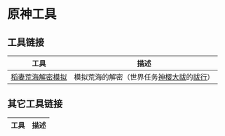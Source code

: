 # 原神工具
## 工具链接

| 工具 | 描述 |
|-|-|
| [稻妻荒海解密模拟](./hhjm/index.html) | 模拟荒海的解密（世界任务[神樱大祓](https://wiki.biligame.com/ys/%E7%A5%9E%E6%A8%B1%E5%A4%A7%E7%A5%93)的[祓行](https://wiki.biligame.com/ys/%E7%A5%93%E8%A1%8C)） |

## 其它工具链接

| 工具 | 描述 |
|-|-|
